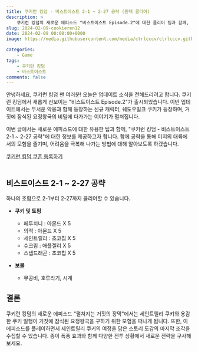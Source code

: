 ```yaml
---
title: 쿠키런 킹덤 - 비스트이스트 2-1 ~ 2-27 공략 (원덱 클리어)
description: >  
    쿠키런 킹덤의 새로운 에피소드 "비스트이스트 Episode.2"에 대한 클리어 팁과 함께, 2-1부터 2-27까지의 공략에 필요한 쿠키, 토핑, 그리고 보물 정보를 제공합니다. 
slug: 2024-02-09-cookieren12
date: 2024-02-09 00:00:00+0000
image: https://media.githubusercontent.com/media/ctrlcccv/ctrlcccv.github.io/master/assets/img/post/2024-02-09-cookieren12.webp

categories:
    - Game
tags:
    - 쿠키런 킹덤
    - 비스트이스트
comments: false
---
```

안녕하세요, 쿠키런 킹덤 팬 여러분! 오늘은 업데이트 소식을 전해드리려고 합니다. 쿠키런 킹덤에서 새롭게 선보이는 "비스트이스트 Episode.2"가 출시되었습니다. 이번 업데이트에서는 무서운 악몽과 함께 등장하는 신규 캐릭터, 쉐도우밀크 쿠키가 등장하며, 거짓에 잠식된 요정왕국의 비밀에 다가가는 이야기가 펼쳐집니다.   

이번 글에서는 새로운 에피소드에 대한 유용한 팁과 함께, "쿠키런 킹덤 - 비스트이스트 2-1 ~ 2-27 공략"에 대한 정보를 제공하고자 합니다. 함께 공략을 통해 미지의 대륙에서의 모험을 즐기며, 어려움을 극복해 나가는 방법에 대해 알아보도록 하겠습니다.  

<div class="btn_wrap">
    <a href="https://www.sk2gacha.com/ckk/coupon/">쿠키런 킹덤 쿠폰 등록하기</a>
</div>

<br>

## 비스트이스트 2-1 ~ 2-27 공략
하나의 조합으로 2-1부터 2-27까지 클리어할 수 있습니다.

* **쿠키 및 토핑**  
  * 페투치니 : 아몬드 X 5   
  * 의적 : 아몬드 X 5  
  * 세인트릴리 : 초코칩 X 5  
  * 슈크림 : 애플젤리 X 5   
  * 스냅드래곤 : 초코칩 X 5  

* **보물**  
  * 무공비, 호루라기, 시계  

<ins class="adsbygoogle"
     style="display:block; text-align:center;"
     data-ad-layout="in-article"
     data-ad-format="fluid"
     data-ad-client="ca-pub-8535540836842352"
     data-ad-slot="2974559225"></ins>
<script>
     (adsbygoogle = window.adsbygoogle || []).push({});
</script>

## 결론
쿠키런 킹덤의 새로운 에피소드 "펼쳐지는 거짓의 장막"에서는 세인트릴리 쿠키와 용감한 쿠키 일행이 거짓에 잠식된 요정왕국을 구하기 위한 모험을 떠나게 됩니다. 또한, 이 에피소드를 플레이하면서 세인트릴리 쿠키의 여정을 담은 스토리 도감의 마지막 조각을 수집할 수 있습니다. 종이 폭풍 효과와 함께 다양한 전투 상황에서 새로운 전략을 구사해보세요.  

